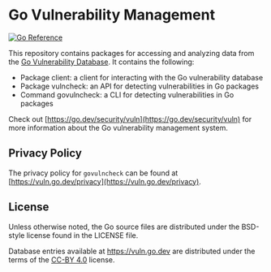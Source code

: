 # Go Vulnerability Management

[![Go Reference](https://pkg.go.dev/badge/golang.org/x/vuln.svg)](https://pkg.go.dev/golang.org/x/vuln)

This repository contains packages for accessing and analyzing data from the
[Go Vulnerability Database](https://vuln.go.dev). It contains the following:

- Package client: a client for interacting with the Go vulnerability database
- Package vulncheck: an API for detecting vulnerabilities in Go packages
- Command govulncheck: a CLI for detecting vulnerabilities in Go packages

Check out [https://go.dev/security/vuln](https://go.dev/security/vuln) for more
information about the Go vulnerability management system.

## Privacy Policy

The privacy policy for `govulncheck` can be found at
[https://vuln.go.dev/privacy](https://vuln.go.dev/privacy).

## License

Unless otherwise noted, the Go source files are distributed under
the BSD-style license found in the LICENSE file.

Database entries available at https://vuln.go.dev are distributed under the
terms of the [CC-BY 4.0](https://creativecommons.org/licenses/by/4.0/) license.

